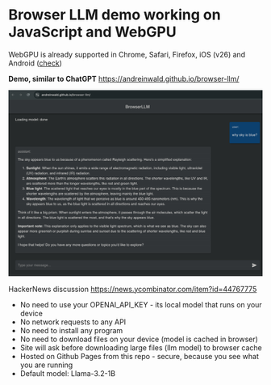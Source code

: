 # Browser LLM demo working on JavaScript and WebGPU

WebGPU is already supported in Chrome, Safari, Firefox, iOS (v26) and Android ([check](https://caniuse.com/webgpu))

**Demo, similar to ChatGPT** https://andreinwald.github.io/browser-llm/

![Screenshot](./screenshot.png)

HackerNews discussion https://news.ycombinator.com/item?id=44767775

- No need to use your OPENAI_API_KEY - its local model that runs on your device
- No network requests to any API
- No need to install any program
- No need to download files on your device (model is cached in browser)
- Site will ask before downloading large files (llm model) to browser cache
- Hosted on Github Pages from this repo - secure, because you see what you are running
- Default model: Llama-3.2-1B
